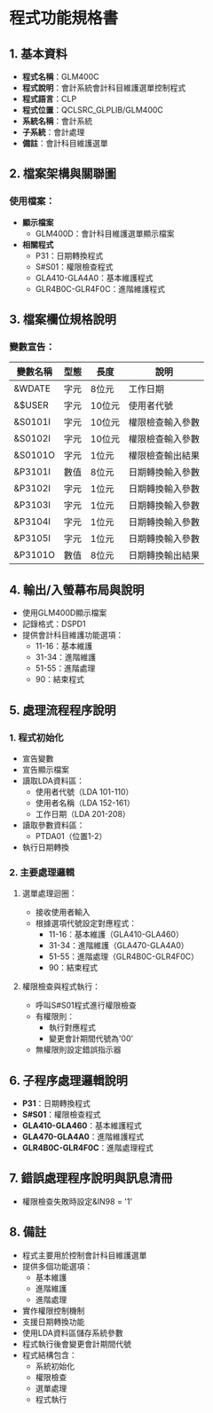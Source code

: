 # 程式功能規格書

## 1. 基本資料
- **程式名稱**：GLM400C
- **程式說明**：會計系統會計科目維護選單控制程式
- **程式語言**：CLP
- **程式位置**：QCLSRC_GLPLIB/GLM400C
- **系統名稱**：會計系統
- **子系統**：會計處理
- **備註**：會計科目維護選單

## 2. 檔案架構與關聯圖
### 使用檔案：
- **顯示檔案**
  - GLM400D：會計科目維護選單顯示檔案
- **相關程式**
  - P31：日期轉換程式
  - S#S01：權限檢查程式
  - GLA410-GLA4A0：基本維護程式
  - GLR4B0C-GLR4F0C：進階維護程式

## 3. 檔案欄位規格說明
### 變數宣告：
| 變數名稱 | 型態 | 長度 | 說明 |
|---------|------|------|------|
| &WDATE | 字元 | 8位元 | 工作日期 |
| &$USER | 字元 | 10位元 | 使用者代號 |
| &S0101I | 字元 | 10位元 | 權限檢查輸入參數 |
| &S0102I | 字元 | 10位元 | 權限檢查輸入參數 |
| &S0101O | 字元 | 1位元 | 權限檢查輸出結果 |
| &P3101I | 數值 | 8位元 | 日期轉換輸入參數 |
| &P3102I | 字元 | 1位元 | 日期轉換輸入參數 |
| &P3103I | 字元 | 1位元 | 日期轉換輸入參數 |
| &P3104I | 字元 | 1位元 | 日期轉換輸入參數 |
| &P3105I | 字元 | 1位元 | 日期轉換輸入參數 |
| &P3101O | 數值 | 8位元 | 日期轉換輸出結果 |

## 4. 輸出/入螢幕布局與說明
- 使用GLM400D顯示檔案
- 記錄格式：DSPD1
- 提供會計科目維護功能選項：
  * 11-16：基本維護
  * 31-34：進階維護
  * 51-55：進階處理
  * 90：結束程式

## 5. 處理流程程序說明
### 1. 程式初始化
- 宣告變數
- 宣告顯示檔案
- 讀取LDA資料區：
  * 使用者代號（LDA 101-110）
  * 使用者名稱（LDA 152-161）
  * 工作日期（LDA 201-208）
- 讀取參數資料區：
  * PTDA01（位置1-2）
- 執行日期轉換

### 2. 主要處理邏輯
1. 選單處理迴圈：
   - 接收使用者輸入
   - 根據選項代號設定對應程式：
     * 11-16：基本維護（GLA410-GLA460）
     * 31-34：進階維護（GLA470-GLA4A0）
     * 51-55：進階處理（GLR4B0C-GLR4F0C）
     * 90：結束程式

2. 權限檢查與程式執行：
   - 呼叫S#S01程式進行權限檢查
   - 有權限則：
     * 執行對應程式
     * 變更會計期間代號為'00'
   - 無權限則設定錯誤指示器

## 6. 子程序處理邏輯說明
- **P31**：日期轉換程式
- **S#S01**：權限檢查程式
- **GLA410-GLA460**：基本維護程式
- **GLA470-GLA4A0**：進階維護程式
- **GLR4B0C-GLR4F0C**：進階處理程式

## 7. 錯誤處理程序說明與訊息清冊
- 權限檢查失敗時設定&IN98 = '1'

## 8. 備註
- 程式主要用於控制會計科目維護選單
- 提供多個功能選項：
  * 基本維護
  * 進階維護
  * 進階處理
- 實作權限控制機制
- 支援日期轉換功能
- 使用LDA資料區儲存系統參數
- 程式執行後會變更會計期間代號
- 程式結構包含：
  * 系統初始化
  * 權限檢查
  * 選單處理
  * 程式執行 